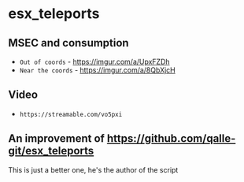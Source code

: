 # esx_teleports

## MSEC and consumption
- `Out of coords` - https://imgur.com/a/UpxFZDh
- `Near the coords` - https://imgur.com/a/8QbXjcH

## Video

- `https://streamable.com/vo5pxi`

## An improvement of https://github.com/qalle-git/esx_teleports

This is just a better one, he's the author of the script
